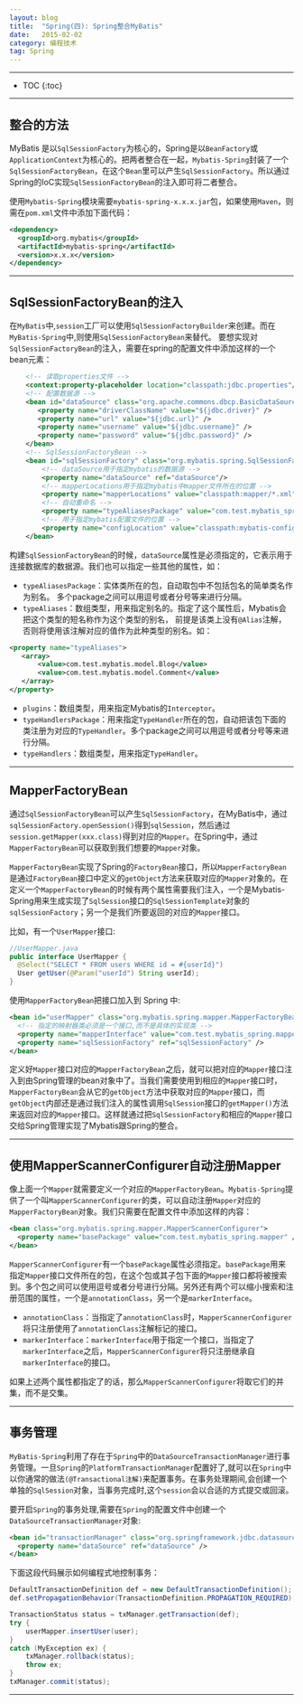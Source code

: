 ```yaml
---
layout: blog
title:  "Spring(四): Spring整合MyBatis"
date:   2015-02-02
category: 编程技术  
tag: Spring
---
```



*****

* TOC
{:toc}

*****

## 整合的方法

MyBatis 是以`SqlSessionFactory`为核心的，Spring是以`BeanFactory`或`ApplicationContext`为核心的。把两者整合在一起，`Mybatis-Spring`封装了一个`SqlSessionFactoryBean`，在这个`Bean`里可以产生`SqlSessionFactory`。所以通过Spring的IoC实现`SqlSessionFactoryBean`的注入即可将二者整合。

使用`Mybatis-Spring`模块需要`mybatis-spring-x.x.x.jar`包，如果使用`Maven`，则需在`pom.xml`文件中添加下面代码：

~~~xml
<dependency>
  <groupId>org.mybatis</groupId>
  <artifactId>mybatis-spring</artifactId>
  <version>x.x.x</version>
</dependency>
~~~

*****

## SqlSessionFactoryBean的注入

在`MyBatis`中,`session`工厂可以使用`SqlSessionFactoryBuilder`来创建。而在`MyBatis-Spring`中,则使用`SqlSessionFactoryBean`来替代。
要想实现对`SqlSessionFactoryBean`的注入，需要在spring的配置文件中添加这样的一个bean元素：

~~~xml
    <!-- 读取properties文件 -->
    <context:property-placeholder location="classpath:jdbc.properties"/>
    <!-- 配置数据源 -->
    <bean id="dataSource" class="org.apache.commons.dbcp.BasicDataSource" destroy-method="close">
       <property name="driverClassName" value="${jdbc.driver}" />
       <property name="url" value="${jdbc.url}" />
       <property name="username" value="${jdbc.username}" />
       <property name="password" value="${jdbc.password}" />
    </bean>
    <!-- SqlSessionFactoryBean -->
    <bean id="sqlSessionFactory" class="org.mybatis.spring.SqlSessionFactoryBean">
        <!-- dataSource用于指定mybatis的数据源 -->
        <property name="dataSource" ref="dataSource"/>
        <!-- mapperLocations用于指定mybatis中mapper文件所在的位置 -->
        <property name="mapperLocations" value="classpath:mapper/*.xml"/>
        <!-- 自动重命名 -->
        <property name="typeAliasesPackage" value="com.test.mybatis_spring.model" />
        <!-- 用于指定mybatis配置文件的位置 -->
        <property name="configLocation" value="classpath:mybatis-config.xml"/>
    </bean>
~~~

构建`SqlSessionFactoryBean`的时候，`dataSource`属性是必须指定的，它表示用于连接数据库的数据源。我们也可以指定一些其他的属性，如：

* `typeAliasesPackage`：实体类所在的包，自动取包中不包括包名的简单类名作为别名。 多个package之间可以用逗号或者分号等来进行分隔。
* `typeAliases`：数组类型，用来指定别名的。指定了这个属性后，Mybatis会把这个类型的短名称作为这个类型的别名， 前提是该类上没有`@Alias`注解，否则将使用该注解对应的值作为此种类型的别名。如：

 ~~~xml
 <property name="typeAliases">  
    <array>  
        <value>com.test.mybatis.model.Blog</value>  
        <value>com.test.mybatis.model.Comment</value>  
    </array>  
</property>
 ~~~

* `plugins`：数组类型，用来指定Mybatis的`Interceptor`。
* `typeHandlersPackage`：用来指定`TypeHandler`所在的包，自动把该包下面的类注册为对应的`TypeHandler`。多个package之间可以用逗号或者分号等来进行分隔。
* `typeHandlers`：数组类型，用来指定`TypeHandler`。

*****

## MapperFactoryBean

通过`SqlSessionFactoryBean`可以产生`SqlSessionFactory`，在MyBatis中，通过`sqlSessionFactory.openSession()`得到`sqlSession`，然后通过`session.getMapper(xxx.class)`得到对应的`Mapper`。在Spring中，通过`MapperFactoryBean`可以获取到我们想要的`Mapper`对象。

`MapperFactoryBean`实现了Spring的`FactoryBean`接口，所以`MapperFactoryBean`是通过`FactoryBean`接口中定义的`getObject`方法来获取对应的`Mapper`对象的。在定义一个`MapperFactoryBean`的时候有两个属性需要我们注入，一个是Mybatis-Spring用来生成实现了`SqlSession`接口的`SqlSessionTemplate`对象的`sqlSessionFactory`；另一个是我们所要返回的对应的`Mapper`接口。

比如，有一个`UserMapper`接口:

~~~java
//UserMapper.java
public interface UserMapper {
  @Select("SELECT * FROM users WHERE id = #{userId}")
  User getUser(@Param("userId") String userId);
}
~~~

使用`MapperFactoryBean`把接口加入到 Spring 中:

~~~xml
<bean id="userMapper" class="org.mybatis.spring.mapper.MapperFactoryBean">
  <!-- 指定的映射器类必须是一个接口,而不是具体的实现类 -->
  <property name="mapperInterface" value="com.test.mybatis_spring.mapper.UserMapper" />
  <property name="sqlSessionFactory" ref="sqlSessionFactory" />
</bean>
~~~

定义好`Mapper`接口对应的`MapperFactoryBean`之后，就可以把对应的`Mapper`接口注入到由Spring管理的bean对象中了。当我们需要使用到相应的`Mapper`接口时，`MapperFactoryBean`会从它的`getObject`方法中获取对应的`Mapper`接口，而`getObject`内部还是通过我们注入的属性调用`SqlSession`接口的`getMapper()`方法来返回对应的`Mapper`接口。这样就通过把`SqlSessionFactory`和相应的`Mapper`接口交给Spring管理实现了Mybatis跟Spring的整合。

*****

## 使用MapperScannerConfigurer自动注册Mapper

像上面一个`Mapper`就需要定义一个对应的`MapperFactoryBean`。`Mybatis-Spring`提供了一个叫`MapperScannerConfigurer`的类，可以自动注册`Mapper`对应的`MapperFactoryBean`对象。我们只需要在配置文件中添加这样的内容：

~~~xml
<bean class="org.mybatis.spring.mapper.MapperScannerConfigurer">
  <property name="basePackage" value="com.test.mybatis_spring.mapper" />
</bean>
~~~

`MapperScannerConfigurer`有一个`basePackage`属性必须指定。`basePackage`用来指定`Mapper`接口文件所在的包，在这个包或其子包下面的`Mapper`接口都将被搜索到。多个包之间可以使用逗号或者分号进行分隔。另外还有两个可以缩小搜索和注册范围的属性，一个是`annotationClass`，另一个是`markerInterface`。

* `annotationClass`：当指定了`annotationClass`时，`MapperScannerConfigurer`将只注册使用了`annotationClass`注解标记的接口。
* `markerInterface`：`markerInterface`用于指定一个接口，当指定了`markerInterface`之后，`MapperScannerConfigurer`将只注册继承自`markerInterface`的接口。

如果上述两个属性都指定了的话，那么`MapperScannerConfigurer`将取它们的并集，而不是交集。

*****

## 事务管理

`MyBatis-Spring`利用了存在于`Spring`中的`DataSourceTransactionManager`进行事务管理。一旦`Spring`的`PlatformTransactionManager`配置好了,就可以在`Spring`中以你通常的做法`(@Transactional注解)`来配置事务。在事务处理期间,会创建一个单独的`SqlSession`对象，当事务完成时,这个`session`会以合适的方式提交或回滚。

要开启`Spring`的事务处理,需要在`Spring`的配置文件中创建一个`DataSourceTransactionManager`对象:

~~~xml
<bean id="transactionManager" class="org.springframework.jdbc.datasource.DataSourceTransactionManager">
  <property name="dataSource" ref="dataSource" />
</bean>
~~~

下面这段代码展示如何编程式地控制事务：

~~~java
DefaultTransactionDefinition def = new DefaultTransactionDefinition();
def.setPropagationBehavior(TransactionDefinition.PROPAGATION_REQUIRED);

TransactionStatus status = txManager.getTransaction(def);
try {
    userMapper.insertUser(user);
}
catch (MyException ex) {
    txManager.rollback(status);
    throw ex;
}
txManager.commit(status);
~~~

*****

